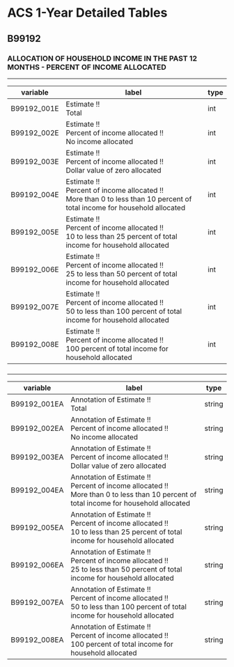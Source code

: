 # ACS 1-Year Detailed Tables

## B99192

### ALLOCATION OF HOUSEHOLD INCOME IN THE PAST 12 MONTHS - PERCENT OF INCOME ALLOCATED

___

| variable | label | type |
| ----- | ----- | ----- |
| B99192_001E | Estimate !!<br>Total | int |
| B99192_002E | Estimate !!<br>Percent of income allocated !!<br>No income allocated | int |
| B99192_003E | Estimate !!<br>Percent of income allocated !!<br>Dollar value of zero allocated | int |
| B99192_004E | Estimate !!<br>Percent of income allocated !!<br>More than 0 to less than 10 percent of total income for household allocated | int |
| B99192_005E | Estimate !!<br>Percent of income allocated !!<br>10 to less than 25 percent of total income for household allocated | int |
| B99192_006E | Estimate !!<br>Percent of income allocated !!<br>25 to less than 50 percent of total income for household allocated | int |
| B99192_007E | Estimate !!<br>Percent of income allocated !!<br>50 to less than 100 percent of total income for household allocated | int |
| B99192_008E | Estimate !!<br>Percent of income allocated !!<br>100 percent of total income for household allocated | int |
### 

___

| variable | label | type |
| ----- | ----- | ----- |
| B99192_001EA | Annotation of Estimate !!<br>Total | string |
| B99192_002EA | Annotation of Estimate !!<br>Percent of income allocated !!<br>No income allocated | string |
| B99192_003EA | Annotation of Estimate !!<br>Percent of income allocated !!<br>Dollar value of zero allocated | string |
| B99192_004EA | Annotation of Estimate !!<br>Percent of income allocated !!<br>More than 0 to less than 10 percent of total income for household allocated | string |
| B99192_005EA | Annotation of Estimate !!<br>Percent of income allocated !!<br>10 to less than 25 percent of total income for household allocated | string |
| B99192_006EA | Annotation of Estimate !!<br>Percent of income allocated !!<br>25 to less than 50 percent of total income for household allocated | string |
| B99192_007EA | Annotation of Estimate !!<br>Percent of income allocated !!<br>50 to less than 100 percent of total income for household allocated | string |
| B99192_008EA | Annotation of Estimate !!<br>Percent of income allocated !!<br>100 percent of total income for household allocated | string |

